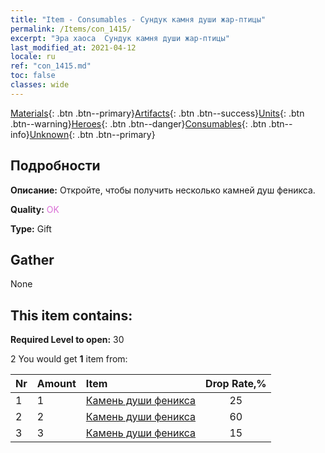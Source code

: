 ```yaml
---
title: "Item - Consumables - Сундук камня души жар-птицы"
permalink: /Items/con_1415/
excerpt: "Эра хаоса  Сундук камня души жар-птицы"
last_modified_at: 2021-04-12
locale: ru
ref: "con_1415.md"
toc: false
classes: wide
---
```

 [Materials](/ru/Items/){: .btn .btn--primary}[Artifacts](/ru/Items/Artifacts/){: .btn .btn--success}[Units](/ru/Items/Units/){: .btn .btn--warning}[Heroes](/ru/Items/Heroes/){: .btn .btn--danger}[Consumables](/ru/Items/Consumables/){: .btn .btn--info}[Unknown](/ru/Items/Unknown/){: .btn .btn--primary}

## Подробности
 **Описание:** Откройте, чтобы получить несколько камней душ феникса.

 **Quality:** <span style="color: #DA70D6">OK</span>

 **Type:** Gift

## Gather

  None

## This item contains:

 **Required Level to open:** 30

 2 You would get **1** item  from:

  | Nr | Amount |     Item    | Drop Rate,% |
  |:---|:-------|:------------|:---------:|
  | 1 | 1 | [Камень души феникса](/ru/Items/unt_348/) | 25 | 
  | 2 | 2 | [Камень души феникса](/ru/Items/unt_348/) | 60 | 
  | 3 | 3 | [Камень души феникса](/ru/Items/unt_348/) | 15 | 
